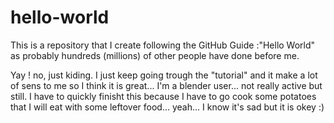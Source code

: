 # hello-world

This is a repository that I create following the GitHub Guide :"Hello World" as probably hundreds (millions) of other people have done before me.

Yay ! no, just kiding. I just keep going trough the "tutorial" and it make a lot of sens to me so I think it is great... I'm a blender user... not really active but still. I have to quickly finisht this because I have to go cook some potatoes that I will eat with some leftover food... yeah... I know it's sad but it is okey :)
